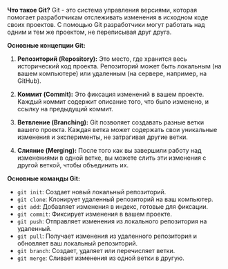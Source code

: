 **Что такое Git?**
Git - это система управления версиями, которая помогает разработчикам отслеживать изменения в исходном коде своих проектов. С помощью Git разработчики могут работать над одним и тем же проектом, не переписывая друг друга.

**Основные концепции Git:**
1. **Репозиторий (Repository):** Это место, где хранится весь исторический код проекта. Репозиторий может быть локальным (на вашем компьютере) или удаленным (на сервере, например, на GitHub).
   
2. **Коммит (Commit):** Это фиксация изменений в вашем проекте. Каждый коммит содержит описание того, что было изменено, и ссылку на предыдущий коммит.

3. **Ветвление (Branching):** Git позволяет создавать разные ветки вашего проекта. Каждая ветка может содержать свои уникальные изменения и эксперименты, не затрагивая другие ветки.

4. **Слияние (Merging):** После того как вы завершили работу над изменениями в одной ветке, вы можете слить эти изменения с другой веткой, чтобы объединить их.

**Основные команды Git:**
- `git init`: Создает новый локальный репозиторий.
- `git clone`: Клонирует удаленный репозиторий на ваш компьютер.
- `git add`: Добавляет изменения в индекс, готовые для фиксации.
- `git commit`: Фиксирует изменения в вашем проекте.
- `git push`: Отправляет изменения из локального репозитория на удаленный.
- `git pull`: Получает изменения из удаленного репозитория и обновляет ваш локальный репозиторий.
- `git branch`: Создает, удаляет или перечисляет ветки.
- `git merge`: Сливает изменения из одной ветки в другую.

